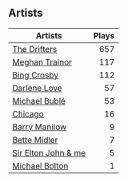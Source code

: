 ## Artists
Artists | Plays 
----- | -----: 
[The Drifters](/artists/the-drifters-1393) | 657
[Meghan Trainor](/artists/meghan-trainor-543619) | 117
[Bing Crosby](/artists/bing-crosby-1864) | 112
[Darlene Love](/artists/darlene-love-118320) | 57
[Michael Bublé](/artists/michael-buble-58319) | 53
[Chicago](/artists/chicago-5663) | 16
[Barry Manilow](/artists/barry-manilow-31897) | 9
[Bette Midler](/artists/bette-midler-58591) | 7
[Sir Elton John & me](/artists/sir-elton-john-me-206023) | 5
[Michael Bolton](/artists/michael-bolton-5090) | 1

